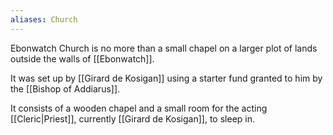```yaml
---
aliases: Church
---
```

Ebonwatch Church is no more than a small chapel on a larger plot of lands outside the walls of [[Ebonwatch]].

It was set up by [[Girard de Kosigan]] using a starter fund granted to him by the [[Bishop of Addiarus]].

It consists of a wooden chapel and a small room for the acting [[Cleric|Priest]], currently [[Girard de Kosigan]], to sleep in.